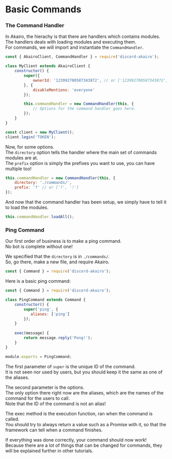 # Basic Commands

### The Command Handler

In Akairo, the hierachy is that there are handlers which contains modules.  
The handlers deals with loading modules and executing them.  
For commands, we will import and instantiate the `CommandHandler`.  

```js
const { AkairoClient, CommandHandler } = require('discord-akairo');

class MyClient extends AkairoClient {
    constructor() {
        super({
            ownerId: '123992700587343872', // or ['123992700587343872', '86890631690977280']
        }, {
            disableMentions: 'everyone'
        });

        this.commandHandler = new CommandHandler(this, {
            // Options for the command handler goes here.
        });
    }
}

const client = new MyClient();
client.login('TOKEN');
```

Now, for some options.  
The `directory` option tells the handler where the main set of commands modules are at.  
The `prefix` option is simply the prefixes you want to use, you can have multiple too!  

```js
this.commandHandler = new CommandHandler(this, {
    directory: './commands/',
    prefix: '?' // or ['?', '!']
});
```

And now that the command handler has been setup, we simply have to tell it to load the modules.  

```js
this.commandHandler.loadAll();
```

### Ping Command

Our first order of business is to make a ping command.  
No bot is complete without one!  

We specified that the `directory` is in `./commands/`.  
So, go there, make a new file, and require Akairo.  

```js
const { Command } = require('discord-akairo');
```

Here is a basic ping command:  

```js
const { Command } = require('discord-akairo');

class PingCommand extends Command {
    constructor() {
        super('ping', {
           aliases: ['ping'] 
        });
    }
    
    exec(message) {
        return message.reply('Pong!');
    }
}

module.exports = PingCommand;
```

The first parameter of `super` is the unique ID of the command.  
It is not seen nor used by users, but you should keep it the same as one of the aliases.  

The second parameter is the options.  
The only option there right now are the aliases, which are the names of the command for the users to call.  
Note that the ID of the command is not an alias!  

The exec method is the execution function, ran when the command is called.  
You should try to always return a value such as a Promise with it, so that the framework can tell when a command finishes.  

If everything was done correctly, your command should now work!  
Because there are a lot of things that can be changed for commands, they will be explained further in other tutorials.  

